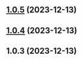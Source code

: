 

## [1.0.5](https://github.com/igortrinidad/easy-backup-tool/compare/1.0.4...1.0.5) (2023-12-13)

## [1.0.4](https://github.com/igortrinidad/easy-backup-tool/compare/1.0.3...1.0.4) (2023-12-13)

## 1.0.3 (2023-12-13)